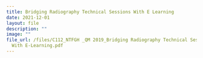```yaml
---
title: Bridging Radiography Technical Sessions With E Learning
date: 2021-12-01
layout: file
description: ""
image: ""
file_url: /files/C112_NTFGH _QM 2019_Bridging Radiography Technical Sessions
  With E-Learning.pdf
---
```


